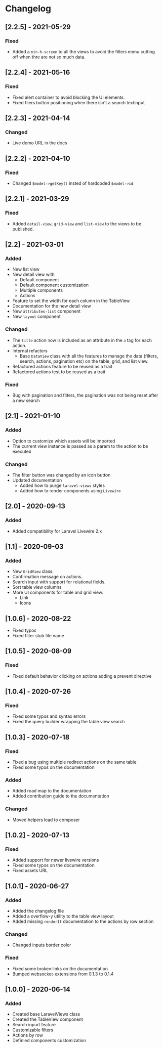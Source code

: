 # Changelog

## [2.2.5] - 2021-05-29

### Fixed
- Added a `min-h-screen` to all the views to avoid the filters menu cutting off when thre are not so much data.
## [2.2.4] - 2021-05-16
### Fixed
- Fixed alert container to avoid blocking the UI elements.
- Fixed filers button positioning when there isn't a search textinput

## [2.2.3] - 2021-04-14
### Changed
- Live demo URL in the docs
## [2.2.2] - 2021-04-10
### Fixed
- Changed `$model->getKey()` insted of hardcoded `$model->id`

## [2.2.1] - 2021-03-29
### Fixed
- Added `detail-view`, `grid-view` and `list-view` to the views to be published.

## [2.2] - 2021-03-01
### Added
- New list view
- New detail view with
  - Default component
  - Default component customization
  - Multiple components
  - Actions
- Feature to set the width for each column in the TableView
- Documentation for the new detail view
- New `attributes-list` component
- New `layout` component

### Changed
- The `title` action now is included as an attribute in the `a` tag for each action.
- Internal refactors
  - Base `DataView` class with all the features to manage the data (filters, search, actions, pagination etc) on the table, grid, and list view.
- Refactored actions feature to be reused as a trait
- Refactored actions test to be reused as a trait

### Fixed
- Bug with pagination and filters, the pagination was not being reset after a new search

## [2.1] - 2021-01-10
### Added
- Option to customize which assets will be imported
- The current view instance is passed as a param to the action to be executed

### Changed
- The filter button was changed by an icon button
- Updated documentation
  - Added how to purge `laravel-views` styles
  - Added how to render components using `Livewire`


## [2.0] - 2020-09-13
### Added
- Added compatibility for Laravel Livewire 2.x

## [1.1] - 2020-09-03
### Added
- New `GridView` class.
- Confirmation message on actions.
- Search input with support for relational fields.
- Sort table view columns
- More UI components for table and grid view.
  - Link
  - Icons

## [1.0.6] - 2020-08-22
- Fixed typos
- Fixed filter stub file name

## [1.0.5] - 2020-08-09
### Fixed
- Fixed default behavior clicking on actions adding a prevent directive

## [1.0.4] - 2020-07-26
### Fixed
- Fixed some typos and syntax errors
- Fixed the query builder wrapping the table view search

## [1.0.3] - 2020-07-18
### Fixed
- Fixed a bug using multiple redirect actions on the same table
- Fixed some typos on the documentation

### Added
- Added road map to the documentation
- Added contribution guide to the documentation

### Changed
- Moved helpers load to composer

## [1.0.2] - 2020-07-13
### Fixed
- Added support for newer livewire versions
- Fixed some typos on the documentation
- Fixed assets URL

## [1.0.1] - 2020-06-27
### Added
- Added the changelog file
- Added a overflow-y utility to the table view layout
- Added missing `renderIf` documentation to the actions by row section
### Changed
- Changed inputs border color
### Fixed
- Fixed some broken links on the documentation
- Bumped websocket-extensions from 0.1.3 to 0.1.4

## [1.0.0] - 2020-06-14
### Added
- Created base LaravelViews class
- Created the TableView component
 - Search inpurt feature
 - Customizable filters
 - Actions by row
- Definied components customization